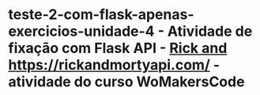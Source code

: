 # teste-2-com-flask-apenas-exercicios-unidade-4 - Atividade de fixação com Flask API - [Rick and ](https://rickandmortyapi.com/)https://rickandmortyapi.com/ - atividade do curso WoMakersCode
